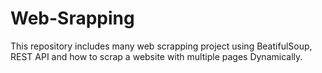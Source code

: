 # Web-Srapping
This repository includes many web scrapping project using BeatifulSoup, REST API and how to scrap a website with multiple pages Dynamically.
